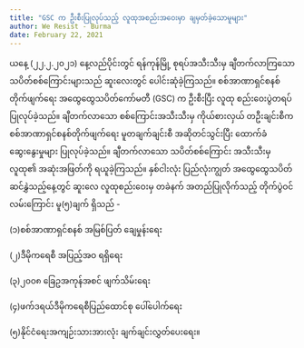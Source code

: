 ```yaml
---
title: "GSC က ဦးစီးပြုလုပ်သည့် လူထုအစည်းအဝေးမှာ ချမှတ်ခဲ့သောမူများ"
author: We Resist - Burma
date: February 22, 2021
---
```


ယနေ့ (၂၂.၂.၂၀၂၁) နေ့လည်ပိုင်းတွင် ရန်ကုန်မြို့ စုရပ်အသီးသီးမှ ချီတက်လာကြသော သပိတ်စစ်ကြောင်းများသည် ဆူးလေးတွင် ပေါင်းဆုံခဲ့ကြသည်။ စစ်အာဏာရှင်စနစ်တိုက်ဖျက်ရေး အထွေထွေသပိတ်ကော်မတီ (GSC) က ဦးစီးပြီး လူထု စည်းဝေးပွဲတရပ် ပြုလုပ်ခဲ့သည်။ ချီတက်လာသော စစ်ကြောင်းအသီးသီးမှ ကိုယ်စားလှယ် တဦးချင်းစီက စစ်အာဏာရှင်စနစ်တိုက်ဖျက်ရေး မူတချက်ချင်းစီ အဆိုတင်သွင်းပြီး ထောက်ခံဆွေးနွေးမှုများ ပြုလုပ်ခဲ့သည်။ ချီတက်လာသော သပိတ်စစ်ကြောင်း အသီးသီးမှ လူထု၏ အဆုံးအဖြတ်ကို ရယူခဲ့ကြသည်။ နှစ်ငါးလုံး ပြည်လုံးကျွတ် အထွေထွေသပိတ် ဆင်နွှဲသည့်နေ့တွင် ဆူးလေ လူထုစည်းဝေးမှ တခဲနက် အတည်ပြုလိုက်သည့် တိုက်ပွဲဝင် လမ်းကြောင်း မူ(၅)ချက် ရှိသည် -

(၁)စစ်အာဏာရှင်စနစ် အမြစ်ပြတ် ချေမှုန်းရေး

(၂)ဒီမိုကရေစီ အပြည့်အဝ ရရှိရေး

(၃)၂၀၀၈ ခြေဥအကုန်အစင် ဖျက်သိမ်းရေး

(၄)ဖက်ဒရယ်ဒီမိုကရေစီပြည်ထောင်စု ပေါ်ပေါက်ရေး

(၅)နိုင်ငံရေးအကျဉ်းသားအားလုံး ချက်ချင်းလွှတ်ပေးရေး။
